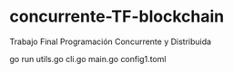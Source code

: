 # concurrente-TF-blockchain
Trabajo Final Programación Concurrente y Distribuida


go run utils.go cli.go main.go config1.toml